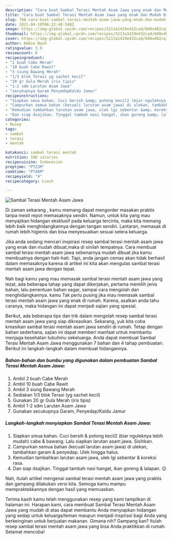 ```yaml
---
description: "Cara buat Sambal Terasi Mentah Asam Jawa yang enak dan Mudah Dibuat"
title: "Cara buat Sambal Terasi Mentah Asam Jawa yang enak dan Mudah Dibuat"
slug: 760-cara-buat-sambal-terasi-mentah-asam-jawa-yang-enak-dan-mudah-dibuat
date: 2021-04-10T06:32:48.548Z
image: https://img-global.cpcdn.com/recipes/5213a1419e432cad/680x482cq70/sambal-terasi-mentah-asam-jawa-foto-resep-utama.jpg
thumbnail: https://img-global.cpcdn.com/recipes/5213a1419e432cad/680x482cq70/sambal-terasi-mentah-asam-jawa-foto-resep-utama.jpg
cover: https://img-global.cpcdn.com/recipes/5213a1419e432cad/680x482cq70/sambal-terasi-mentah-asam-jawa-foto-resep-utama.jpg
author: Abbie Nash
ratingvalue: 3.9
reviewcount: 8
recipeingredient:
- "2 buah Cabe Merah"
- "10 buah Cabe Rawit"
- "3 siung Bawang Merah"
- "1/3 blok Terasi yg sachet kecil"
- "20 gr Gula Merah iris tipis"
- "1-2 sdm Larutan Asam Jawa"
- "secukupnya Garam PenyedapKaldu Jamur"
recipeinstructions:
- "Siapkan smua bahan. Cuci bersih &amp; potong kecil2 (biar nguleknya lebih mudah) cabe &amp; bawang. Lalu siapkan larutan asam jawa. Sisihkan."
- "Campurkan semua bahan (kecuali larutan asam jawa) di ulekan, tambahkan garam &amp; penyedap. Ulek hingga halus."
- "Kemudian tambahkan larutan asam jawa, ulek lgi sebentar &amp; koreksi rasa."
- "Dan siap dsajikan. Tinggal tambah nasi hangat, ikan goreng &amp; lalapan. 😉"
categories:
- Resep
tags:
- sambal
- terasi
- mentah

katakunci: sambal terasi mentah 
nutrition: 100 calories
recipecuisine: Indonesian
preptime: "PT23M"
cooktime: "PT46M"
recipeyield: "4"
recipecategory: Lunch

---
```



![Sambal Terasi Mentah Asam Jawa](https://img-global.cpcdn.com/recipes/5213a1419e432cad/680x482cq70/sambal-terasi-mentah-asam-jawa-foto-resep-utama.jpg)

Di zaman  sekarang , kamu memang dapat mengorder masakan praktis tanpa mesti repot memasaknya sendiri. Namun, untuk kita yang mau menyajikan hidangan eksklusif pada keluarga tercinta, maka kita memang lebih baik menghidangkannya dengan tangan sendiri. Lantaran, memasak di rumah lebih higienis dan bisa menyesuaikan sesuai selera keluarga.

Jika anda sedang mencari inspirasi resep sambal terasi mentah asam jawa yang enak dan mudah dibuat,maka di sinilah tempatnya. Cara membuat sambal terasi mentah asam jawa  sebenarnya mudah dibuat jika kamu membuatnya dengan hati-hati. Tapi, anda jangan cemas akan tidak berhasil dalam memasaknya 
karena di artikel ini kita akan mengulas sambal terasi mentah asam jawa dengan tepat.  



Nah bagi kamu yang mau memasak sambal terasi mentah asam jawa yang lezat, ada beberapa tahap yang dapat dikerjakan, pertama memilih jenis bahan, lalu penentuan bahan segar, sampai cara mengolah dan menghidangkannya. kamu Tak perlu pusing jika mau memasak sambal terasi mentah asam jawa yang enak di rumah. Karena, asalkan anda  tahu caranya, maka hidangan ini dapat menjadi sajian yang spesial.

Berikut, ada beberapa tips dan trik dalam mengolah resep sambal terasi mentah asam jawa yang siap dikreasikan. Sekarang, yuk kita coba kreasikan sambal terasi mentah asam jawa sendiri di rumah. Tetap dengan bahan sederhana, sajian ini dapat memberi manfaat untuk membantu menjaga kesehatan tubuhmu sekeluarga. Anda dapat membuat Sambal Terasi Mentah Asam Jawa menggunakan 7 bahan dan 4 tahap pembuatan. Berikut ini langkah-langkah dalam membuat hidangannya.

<!--inarticleads1-->

##### Bahan-bahan dan bumbu yang digunakan dalam pembuatan Sambal Terasi Mentah Asam Jawa:

1. Ambil 2 buah Cabe Merah
1. Ambil 10 buah Cabe Rawit
1. Ambil 3 siung Bawang Merah
1. Sediakan 1/3 blok Terasi (yg sachet kecil)
1. Gunakan 20 gr Gula Merah (iris tipis)
1. Ambil 1-2 sdm Larutan Asam Jawa
1. Gunakan secukupnya Garam, Penyedap/Kaldu Jamur




<!--inarticleads2-->

##### Langkah-langkah menyiapkan Sambal Terasi Mentah Asam Jawa:

1. Siapkan smua bahan. Cuci bersih &amp; potong kecil2 (biar nguleknya lebih mudah) cabe &amp; bawang. Lalu siapkan larutan asam jawa. Sisihkan.
1. Campurkan semua bahan (kecuali larutan asam jawa) di ulekan, tambahkan garam &amp; penyedap. Ulek hingga halus.
1. Kemudian tambahkan larutan asam jawa, ulek lgi sebentar &amp; koreksi rasa.
1. Dan siap dsajikan. Tinggal tambah nasi hangat, ikan goreng &amp; lalapan. 😉




Nah, itulah artikel mengenai  sambal terasi mentah asam jawa  yang praktis dan gampang dilakukan versi kita. Semoga kamu mampu mempraktekkannya dengan hasil yang memuaskan. 

Terima kasih kamu telah menggunakan resep yang kami tampilkan di halaman ini. Harapan kami, cara membuat  Sambal Terasi Mentah Asam Jawa yang mudah di atas dapat membantu Anda menyiapkan hidangan yang sedap untuk keluarga/teman maupun menjadi inspirasi bagi Anda yang berkeinginan untuk berjualan makanan. Gimana nih? Gampang kan? Itulah resep sambal terasi mentah asam jawa yang bisa Anda praktikkan di rumah. Selamat mencoba!

